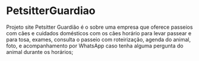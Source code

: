 # PetsitterGuardiao
Projeto site Petsitter Guardião é o sobre uma empresa que oferece passeios com cães e cuidados domésticos com os cães horário para levar passear e para tosa, exames, consulta o passeio com roteirização, agenda do animal, foto, e acompanhamento por WhatsApp caso tenha alguma pergunta do animal durante os horários;
